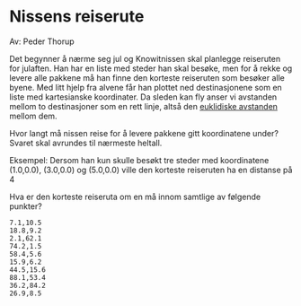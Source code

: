 # Nissens reiserute

Av: Peder Thorup

Det begynner å nærme seg jul og Knowitnissen skal planlegge reiseruten for julaften. Han har en liste med steder han skal besøke, men for å rekke og levere alle pakkene må han finne den korteste reiseruten som besøker alle byene. Med litt hjelp fra alvene får han plottet ned destinasjonene som en liste med kartesianske koordinater. Da sleden kan fly anser vi avstanden mellom to destinasjoner som en rett linje, altså den [euklidiske avstanden](https://no.wikipedia.org/wiki/Avstand) mellom dem.

Hvor langt må nissen reise for å levere pakkene gitt koordinatene under? Svaret skal avrundes til nærmeste heltall.

Eksempel:
Dersom han kun skulle besøkt tre steder med koordinatene (1.0,0.0), (3.0,0.0) og (5.0,0.0)
ville den korteste reiseruten ha en distanse på 4

Hva er den korteste reiseruta om en må innom samtlige av følgende punkter?

```text
7.1,10.5
18.8,9.2
2.1,62.1
74.2,1.5
58.4,5.6
15.9,6.2
44.5,15.6
88.1,53.4
36.2,84.2
26.9,8.5
```
